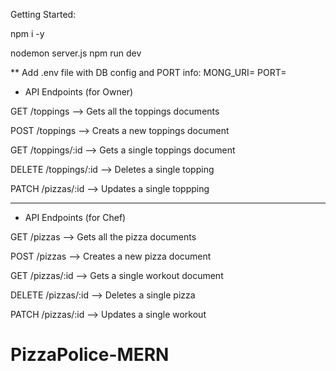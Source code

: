 Getting Started:

npm i -y

nodemon server.js
npm run dev

**
Add .env file with DB config and PORT info:
MONG_URI=
PORT=

- API Endpoints (for Owner)

GET /toppings --> Gets all the toppings documents

POST /toppings --> Creats a new toppings document

GET /toppings/:id --> Gets a single toppings document

DELETE /toppings/:id --> Deletes a single topping

PATCH /pizzas/:id --> Updates a single toppping

---

- API Endpoints (for Chef)

GET /pizzas --> Gets all the pizza documents

POST /pizzas --> Creates a new pizza document

GET /pizzas/:id --> Gets a single workout document

DELETE /pizzas/:id --> Deletes a single pizza

PATCH /pizzas/:id --> Updates a single workout
# PizzaPolice-MERN
